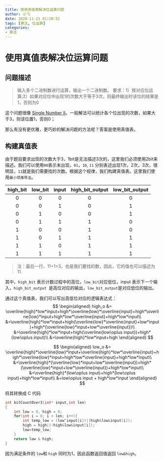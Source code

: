 ```yaml
---
title: 使用真值表解决位运算问题
author: 小飞
date: 2020-11-21 01:20:52
tags: [算法, 位运算]
categories:
- 算法
---
```


# 使用真值表解决位运算问题

## 问题描述

> 输入多个二进制数进行运算，输出一个二进制数。
> 要求：1）按对应位运算;2）如果对应位中出现1的次数大于等于3次，则最终输出时该位的结果是1，否则为0

这个问题很像 [Single Number II](https://leetcode.com/problems/single-number-ii/)。一般解法可以统计各个位出现的次数，如果大于3，则该位置1，否则0；

那么有没有更优雅，更巧妙的解决问题的方法呢？答案是使用真值表。
<!--more-->

## 构建真值表

由于题目要求出现的次数大于3，1bit是无法描述3次的，这里我们必须使用2bit来描述。我们可以使用`00`表示未出现，`01`，`10`, `11` 分别表述出现1次，2次，3次，很明显，`11`就是我们需要找的次数。根据这个规律，我们构建真值表。这里我们使用`最小项推导法`。

| high_bit | low_bit | input | high_bit_output | low_bit_output |
| :------: | :-----: | :---: | :-------------: | :------------: |
|    0     |    0    |   0   |        0        |       0        |
|    0     |    0    |   1   |        0        |       1        |
|    0     |    1    |   0   |        0        |       1        |
|    0     |    1    |   1   |        1        |       0        |
|    1     |    0    |   0   |        1        |       0        |
|    1     |    0    |   1   |        1        |       1        |
|    1     |    1    |   0   |        1        |       1        |
|    1     |    1    |   1   |        1        |       1        |

> 注：最后一行，11+1>3，也是我们要找的数，因此，它的值也可以描述为 11.

其中，`high_bit` 表示计数过程中的高位，`low_bit`对应低位，input 表示下一个输入，`high_bit_output `是高位对应的输出，`low_bit_output`是对应低位的输出。

通过这个真值表，我们可以写出高低位对应的逻辑表达式：
$$
\begin{aligned}
high_o &= \overline{high}*low*input+high*\overline{low}*\overline{input}+high*\overline{low}*input+high*low*\overline{input}+high*low*input\\
&=\overline{high}*low*input+high(\overline{low}*\overline{input}+low*input)+high*(\overline{low}*input+low*\overline{input})\\
&=\overline{high}*low*input+high(\overline{low\oplus input})+high*(low\oplus input)\\
&=\overline{high}*low*input+high
\end{aligned}
$$

$$
\begin{aligned}
low_o &= \overline{high}*\overline{low}*input+\overline{high}*low*\overline{input}+high*\overline{low}*input+high*low*\overline{input}+high*low*input\\
&=\overline{high}*(\overline{low}*input+low*\overline{input})+high*(\overline{low}*input+low*\overline{input})+high*low*input\\
&=\overline{high}*(low\oplus input)+high*(low\oplus input)+high*low*input\\
&=low\oplus input + high*low*input
\end{aligned}
$$

将其转换成 C 代码

```c
int bitCountOver3(int* input,int len)
{
    int low = 0, high = 0;
    for(int i = 0; i < len; i++){
        int temp_low = (low^input[i])|(high&low&input[i]);
        high = high|(~high&low&input[i]);
        low=temp_low;
    }
    return low & high;
}
```

因为满足条件的 `low`和 `high` 同时为1，因此函数返回值返回 `low&high`。

